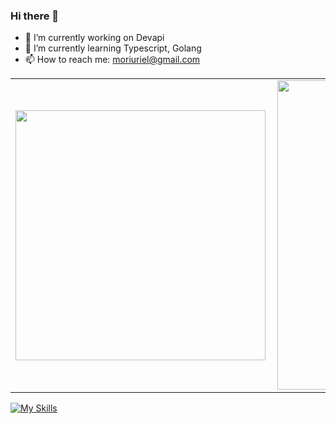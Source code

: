 ### Hi there 👋

- 🔭 I’m currently working on Devapi
- 🌱 I’m currently learning Typescript, Golang
- 📫 How to reach me: moriuriel@gmail.com
<center>
<table>
    <tr>
        <td><img width="400px" align="left" src="https://github-readme-stats.vercel.app/api/top-langs/?username=moriuriel&hide=html&layout=compact&theme=buefy" /></td>
        <td><img width="495px" align="left" src="https://github-readme-stats.vercel.app/api?username=moriuriel&theme=buefy"/></td>
    </tr>   
</table>
</center>  

[![My Skills](https://skillicons.dev/icons?i=aws,azure,bash,docker,git,linux,mongodb,postgres,js,ts,go,nodejs,react)](https://skillicons.dev)
